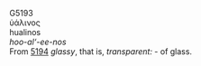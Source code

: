 G5193  
ὑάλινος  
hualinos  
*hoo-al‘-ee-nos*  
From [5194](g5194) *glassy*, that is, *transparent:* - of glass.  
